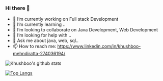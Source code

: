 ### Hi there 👋

<!--
**khushboo484/khushboo484** is a ✨ _special_ ✨ repository because its `README.md` (this file) appears on your GitHub profile.
Here are some ideas to get you started:
-->

- 🔭 I’m currently working on Full stack Development
- 🌱 I’m currently learning ..
- 👯 I’m looking to collaborate on Java Development, Web Development
- 🤔 I’m looking for help with ..
- 💬 Ask me about java, web, sql..
- 📫 How to reach me: https://www.linkedin.com/in/khushboo-mehndiratta-274036194/
<!--
- 😄 Pronouns: ...
- ⚡ Fun fact: ...
-->


![Khushboo's github stats](https://github-readme-stats.vercel.app/api?username=khushboo484&show_icons=true&theme=dracula)


[![Top Langs](https://github-readme-stats.vercel.app/api/top-langs/?username=khushboo484)](https://github.com/khushboo484/github-readme-stats)
